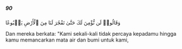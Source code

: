 ##### 90

<span class="ayah">وَقَالُوا۟ لَن نُّؤْمِنَ لَكَ حَتَّىٰ تَفْجُرَ لَنَا مِنَ ٱلْأَرْضِ يَنۢبُوعًا</span>

<span class="ayah_translation">Dan mereka berkata: "Kami sekali-kali tidak percaya kepadamu hingga kamu memancarkan mata air dan bumi untuk kami,</span>
